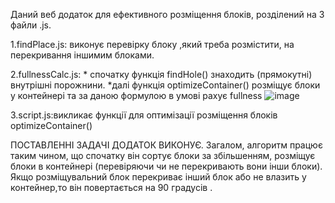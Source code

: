 Даний веб додаток для ефективного розміщення блоків, розділений на 3 файли .js.

1.findPlace.js: виконує перевірку блоку ,який треба розмістити, на перекривання іншимим блоками.

2.fullnessCalc.js: \* спочатку функція findHole() знаходить (прямокутні) внутрішні порожнини.
\*далі функція optimizeContainer() розміщує блоки у контейнері та за даною формулою в умові рахує fullness
![image](https://github.com/grbvtsk/Algorithm-for-blocks/assets/115540128/0e6d8cf4-46a7-49a1-90f3-ecd50ddf0c55)


3.script.js:викликає функції для оптимізації розміщення блоків optimizeContainer()

ПОСТАВЛЕННІ ЗАДАЧІ ДОДАТОК ВИКОНУЄ. Загалом, алгоритм працює таким чином, що спочатку він сортує блоки за збільшенням, розміщує блоки в контейнері
(перевіряючи чи не перекривають вони інши блоки). Якщо розміщувальний блок перекриває інший блок або не влазить у контейнер,то він
повертається на 90 градусів .
